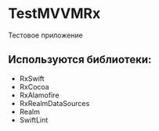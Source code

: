 # TestMVVMRx

Тестовое приложение

## Используются библиотеки:

- RxSwift
- RxCocoa
- RxAlamofire
- RxRealmDataSources
- Realm
- SwiftLint
